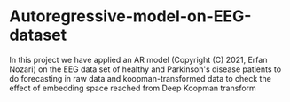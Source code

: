 # Autoregressive-model-on-EEG-dataset
In this project we have applied an AR model (Copyright (C) 2021, Erfan Nozari) on the EEG data set of healthy and Parkinson's disease patients to do forecasting in raw data and koopman-transformed data to check the effect of embedding space reached from Deep Koopman transform
